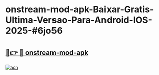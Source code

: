 # onstream-mod-apk-Baixar-Gratis-Ultima-Versao-Para-Android-IOS-2025-#6jo56

# <h2><a href="https://ainizakaria.my?title=onstream-mod-apk&ref=24M">🔗👉 🔴 onstream-mod-apk</a></h2>

[![acn](https://github.com/user-attachments/assets/0f9c940e-d8b0-45ae-aac7-cd30a18b3e1c)](https://ainizakaria.my?title=onstream-mod-apk&ref=24M)

